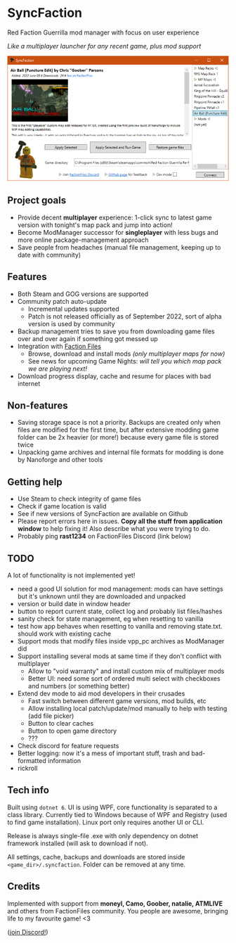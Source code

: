 # SyncFaction

Red Faction Guerrilla mod manager with focus on user experience

*Like a multiplayer launcher for any recent game, plus mod support*

![screenshot](screenshot.png)

## Project goals

* Provide decent **multiplayer** experience: 1-click sync to latest game version with tonight's map pack and jump into action!
* Become ModManager successor for **singleplayer** with less bugs and more online package-management approach
* Save people from headaches (manual file management, keeping up to date with community)

## Features

* Both Steam and GOG versions are supported
* Community patch auto-update
  * Incremental updates supported
  * Patch is not released officially as of September 2022, sort of alpha version is used by community
* Backup management tries to save you from downloading game files over and over again if something got messed up
* Integration with [Faction Files](https://www.factionfiles.com/ff.php?action=files)
  * Browse, download and install mods _(only multiplayer maps for now)_
  * See news for upcoming Game Nights: _will tell you which map pack we are playing next!_
* Download progress display, cache and resume for places with bad internet

## Non-features

* Saving storage space is not a priority. Backups are created only when files are modified for the first time, but after extensive modding game folder can be 2x heavier (or more!) because every game file is stored twice
* Unpacking game archives and internal file formats for modding is done by Nanoforge and other tools

## Getting help

* Use Steam to check integrity of game files
* Check if game location is valid
* See if new versions of SyncFaction are available on Github
* Please report errors here in issues. **Copy all the stuff from application window** to help fixing it! Also describe what you were trying to do.
* Probably ping **rast1234** on FactionFiles Discord (link below)

## TODO

A lot of functionality is not implemented yet!

* need a good UI solution for mod management: mods can have settings but it's unknown until they are downloaded and unpacked
* version or build date in window header
* button to report current state, collect log and probably list files/hashes
* sanity check for state management, eg when resetting to vanilla
* test how app behaves when resetting to vanilla and removing state.txt. should work with existing cache
* Support mods that modify files inside vpp_pc archives as ModManager did
* Support installing several mods at same time if they don't conflict with multiplayer
  * Allow to "void warranty" and install custom mix of multiplayer mods
  * Better UI: need some sort of ordered multi select with checkboxes and numbers (or something better)
* Extend dev mode to aid mod developers in their crusades
  * Fast switch between different game versions, mod builds, etc
  * Allow installing local patch/update/mod manually to help with testing (add file picker)
  * Button to clear caches
  * Button to open game directory
  * ???
* Check discord for feature requests
* Better logging: now it's a mess of important stuff, trash and bad-formatted information
* rickroll

## Tech info

Built using `dotnet 6`. UI is using WPF, core functionality is separated to a class library. Currently tied to Windows because of WPF and Registry (used to find game installation). Linux port only requires another UI or CLI.

Release is always single-file .exe with only dependency on dotnet framework installed (will ask to download if not).

All settings, cache, backups and downloads are stored inside `<game_dir>/.syncfaction`. Folder can be removed at any time.

## Credits

Implemented with support from **moneyl, Camo, Goober, natalie, ATMLIVE** and others from FactionFiles community. You people are awesome, bringing life to my favourite game! <3

([join Discord!](https://discord.gg/factionfiles))
